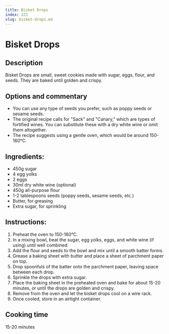 ```yaml
---
title: Bisket Drops
index: 221
slug: bisket-drops.md
---
```


# Bisket Drops

## Description
Bisket Drops are small, sweet cookies made with sugar, eggs, flour, and seeds. They are baked until golden and crispy.

## Options and commentary
- You can use any type of seeds you prefer, such as poppy seeds or sesame seeds.
- The original recipe calls for "Sack" and "Canary," which are types of fortified wines. You can substitute these with a dry white wine or omit them altogether.
- The recipe suggests using a gentle oven, which would be around 150-160°C.

## Ingredients:
- 450g sugar
- 4 egg yolks
- 2 eggs
- 30ml dry white wine (optional)
- 450g all-purpose flour
- 1-2 tablespoons seeds (poppy seeds, sesame seeds, etc.)
- Butter, for greasing
- Extra sugar, for sprinkling

## Instructions:
1. Preheat the oven to 150-160°C.
2. In a mixing bowl, beat the sugar, egg yolks, eggs, and white wine (if using) until well combined.
3. Add the flour and seeds to the bowl and mix until a smooth batter forms.
4. Grease a baking sheet with butter and place a sheet of parchment paper on top.
5. Drop spoonfuls of the batter onto the parchment paper, leaving space between each drop.
6. Sprinkle the drops with extra sugar.
7. Place the baking sheet in the preheated oven and bake for about 15-20 minutes, or until the drops are golden and crispy.
8. Remove from the oven and let the bisket drops cool on a wire rack.
9. Once cooled, store in an airtight container.

## Cooking time
15-20 minutes